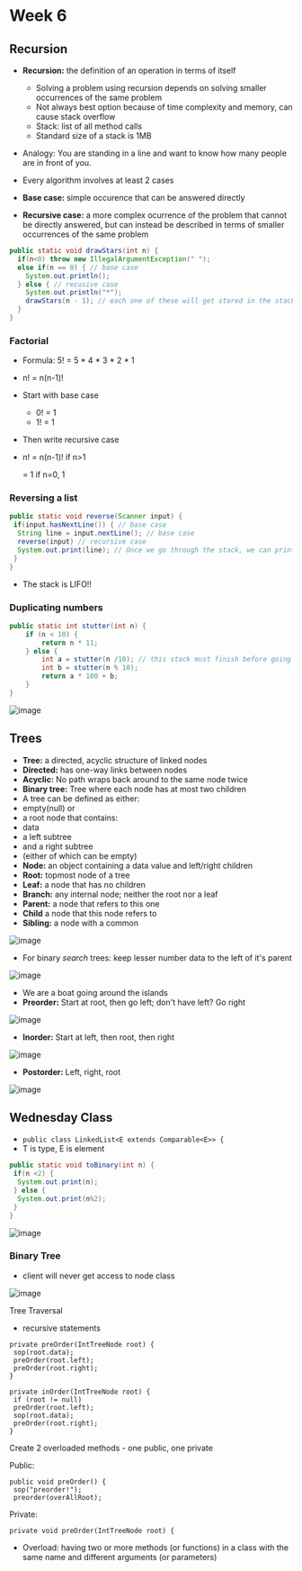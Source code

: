 # Week 6

## Recursion

* **Recursion:** the definition of an operation in terms of itself
  * Solving a problem using recursion depends on solving smaller occurrences of the same problem
  * Not always best option because of time complexity and memory, can cause stack overflow
  * Stack: list of all method calls
  * Standard size of a stack is 1MB
* Analogy: You are standing in a line and want to know how many people are in front of you.

* Every algorithm involves at least 2 cases
* **Base case:** simple occurence that can be answered directly
* **Recursive case:** a more complex ocurrence of the problem that cannot be directly answered, but can instead be described in terms of smaller occurrences of the same problem
```java
public static void drawStars(int n) {
  if(n<0) throw new IllegalArgumentException(" ");
  else if(n == 0) { // base case
    System.out.println();
  } else { // recusive case
    System.out.println("*");
    drawStars(n - 1); // each one of these will get stored in the stack until we hit n == 0
  }
}
```
### Factorial

* Formula: 5! = 5 * 4 * 3 * 2 * 1
* n! = n(n-1)!
* Start with base case
  * 0! = 1
  * 1! = 1
* Then write recursive case
* n! = n(n-1)! if n>1
  
    = 1 if n=0, 1

### Reversing a list

```java
public static void reverse(Scanner input) {
 if(input.hasNextLine()) { // base case
  String line = input.nextLine(); // base case
  reverse(input) // recursive case
  System.out.print(line); // Once we go through the stack, we can print all the lines
 }
}
```

* The stack is LIFO!!

### Duplicating numbers

```java
public static int stutter(int n) {
    if (n < 10) {
        return n * 11;
    } else {
        int a = stutter(n /10); // this stack must finish before going to next line
        int b = stutter(n % 10);
        return a * 100 + b;
    }
}
```
![image](https://github.com/jacqhorizon/reading-notes/assets/97759961/3d24d0a7-6f3c-4bb2-8be0-603e15c22942)

## Trees

* **Tree:** a directed, acyclic structure of linked nodes
 * **Directed:** has one-way links between nodes
 * **Acyclic:** No path wraps back around to the same node twice
 * **Binary tree:** Tree where each node has at most two children
* A tree can be defined as either:
 * empty(null) or
 * a root node that contains:
  * data
  * a left subtree
  * and a right subtree
  * (either of which can be empty)
* **Node:** an object containing a data value and left/right children
* **Root:** topmost node of a tree
* **Leaf:** a node that has no children
* **Branch:** any internal node; neither the root nor a leaf
* **Parent:** a node that refers to this one
* **Child** a node that this node refers to
* **Sibling:** a node with a common

![image](https://github.com/jacqhorizon/reading-notes/assets/97759961/192b2681-4d46-472b-b8c1-55344ff71ce8)

* For binary *search* trees: keep lesser number data to the left of it's parent

![image](https://github.com/jacqhorizon/reading-notes/assets/97759961/e49cc13f-14ad-446e-afed-e4cff40d07d0)

* We are a boat going around the islands
* **Preorder:** Start at root, then go left; don't have left? Go right

![image](https://github.com/jacqhorizon/reading-notes/assets/97759961/2a9620db-6a80-486c-82c6-67aaa857711e)

* **Inorder:** Start at left, then root, then right

 ![image](https://github.com/jacqhorizon/reading-notes/assets/97759961/4d145322-8e83-4c18-99fe-a0f6e2a87f43)

* **Postorder:** Left, right, root

![image](https://github.com/jacqhorizon/reading-notes/assets/97759961/3286727e-5931-4523-a575-1bccbd6c77dc)

## Wednesday Class

* `public class LinkedList<E extends Comparable<E>> {`
* T is type, E is element

```java
public static void toBinary(int n) {
 if(n <2) {
  System.out.print(n);
 } else {
  System.out.print(n%2);
 }
}
```

![image](https://github.com/jacqhorizon/reading-notes/assets/97759961/d12d7610-981b-4d81-a68c-ea87ce3613ee)

### Binary Tree

* client will never get access to node class

![image](https://github.com/jacqhorizon/reading-notes/assets/97759961/2b23f81c-0d2c-4e47-94e1-88828d465bff)

Tree Traversal

* recursive statements

```
private preOrder(IntTreeNode root) {
 sop(root.data);
 preOrder(root.left);
 preOrder(root.right);
}
```

```
private inOrder(IntTreeNode root) {
 if (root != null)
 preOrder(root.left);
 sop(root.data);
 preOrder(root.right);
}
```

Create 2 overloaded methods - one public, one private

Public:

```
public void preOrder() {
 sop("preorder!");
 preorder(overAllRoot);
```

Private:

```
private void preOrder(IntTreeNode root) {
```

* Overload: having two or more methods (or functions) in a class with the same name and different arguments (or parameters)

